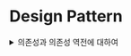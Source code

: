 # Design Pattern
<details>
  <summary>의존성과 의존성 역전에 대하여</summary>
  <br>

  ## 의존성 주입(Dependency Injection)
  - 객체, class에 대한 프로토콜을 정의하고, 해당 프로토콜을 상속 받게 되는 객체, class를 통해 주입하는 개념
  - 언제 사용해야할지를 구체적으로 고민하고 구성
  - 의존성(종속성)을 줄이고, 결합을 낮추면서 유연한 코드 작성이 가능

  ```swift
@objc protocol Driving {
    func startDriving()
    func stopDriving()
    @objc optional func isDriving() -> Bool
}

class BMW: Driving {
    func startDriving() {
        print("start driving")
    }

    func stopDriving() {
        print("stop driving")
    }
}

class HYUNDAI: Driving {
    func startDriving() {
        print("start driving")
    }

    func stopDriving() {
        print("stop driving")
    }

    func isDriving() -> Bool {
        return true
    }
}

class SelectedCar {
    var car: Driving
    init(car: Driving) {
        self.car = car
    }
}

let selectedCar = SelectedCar(car: BMW())
let selectedCar2 = SelectedCar(car: HYUNDAI())
  ```
</details>
